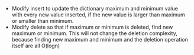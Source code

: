 - Modify insert to update the dictionary maximum and minimum value with every new value inserted, if the new value is larger than maximum or smaller than minimum.
- Modify delete so that if maximum or minimum is deleted, find new maximum or minimum. This will not change the deletion complexity, because finding new maximum and minimum and the deletion operation itself are all O(logn)
